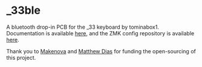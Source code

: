 # _33ble
A bluetooth drop-in PCB for the _33 keyboard by tominabox1. Documentation is available [here](https://dez.li/_33ble), and the ZMK config repository is available [here](https://github.com/dezlidezlidezli/underscore33-zmk-config). 

Thank you to [Makenova](https://github.com/makenova) and [Matthew Dias](https://github.com/matthewdias) for funding the open-sourcing of this project. 
